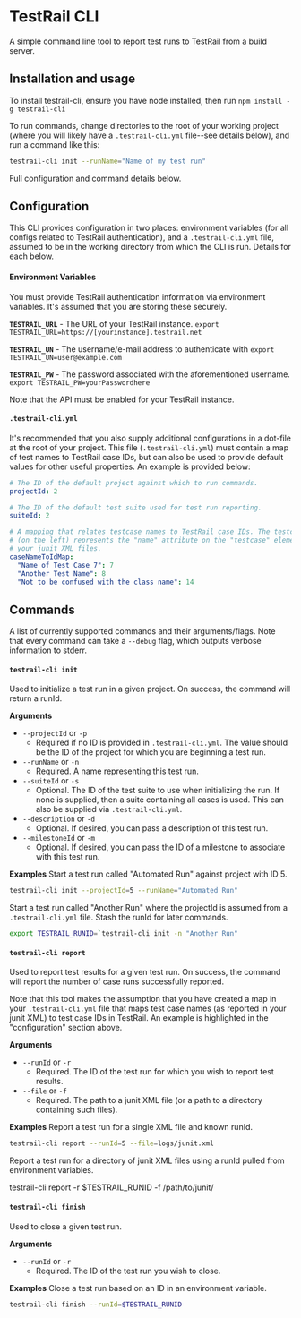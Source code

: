 # TestRail CLI

A simple command line tool to report test runs to TestRail from a build server.


## Installation and usage

To install testrail-cli, ensure you have node installed, then run
`npm install -g testrail-cli`

To run commands, change directories to the root of your working project (where
you will likely have a `.testrail-cli.yml` file--see details below), and run a
command like this:

```sh
testrail-cli init --runName="Name of my test run"
```

Full configuration and command details below.


## Configuration

This CLI provides configuration in two places: environment variables (for all
configs related to TestRail authentication), and a `.testrail-cli.yml` file,
assumed to be in the working directory from which the CLI is run. Details for
each below.

#### Environment Variables

You must provide TestRail authentication information via environment variables.
It's assumed that you are storing these securely.

__`TESTRAIL_URL`__ - The URL of your TestRail instance.
`export TESTRAIL_URL=https://[yourinstance].testrail.net`

__`TESTRAIL_UN`__ - The username/e-mail address to authenticate with
`export TESTRAIL_UN=user@example.com`

__`TESTRAIL_PW`__ - The password associated with the aforementioned username.
`export TESTRAIL_PW=yourPasswordhere`

Note that the API must be enabled for your TestRail instance.

#### `.testrail-cli.yml`

It's recommended that you also supply additional configurations in a dot-file
at the root of your project. This file (`.testrail-cli.yml`) must contain a map
of test names to TestRail case IDs, but can also be used to provide default
values for other useful properties. An example is provided below:

```yaml
# The ID of the default project against which to run commands.
projectId: 2

# The ID of the default test suite used for test run reporting.
suiteId: 2

# A mapping that relates testcase names to TestRail case IDs. The testcase name
# (on the left) represents the "name" attribute on the "testcase" element in
# your junit XML files.
caseNameToIdMap:
  "Name of Test Case 7": 7
  "Another Test Name": 8
  "Not to be confused with the class name": 14
```


## Commands

A list of currently supported commands and their arguments/flags. Note that
every command can take a `--debug` flag, which outputs verbose information to
stderr.

#### `testrail-cli init`

Used to initialize a test run in a given project. On success, the command will
return a runId.

__Arguments__
- `--projectId` or `-p`
  - Required if no ID is provided in `.testrail-cli.yml`. The value should
    be the ID of the project for which you are beginning a test run.
- `--runName` or `-n`
  - Required. A name representing this test run.
- `--suiteId` or `-s`
  - Optional. The ID of the test suite to use when initializing the run. If
    none is supplied, then a suite containing all cases is used. This can
    also be supplied via `.testrail-cli.yml`.
- `--description` or `-d`
  - Optional. If desired, you can pass a description of this test run.
- `--milestoneId` or `-m`
  - Optional. If desired, you can pass the ID of a milestone to associate
    with this test run.

__Examples__
Start a test run called "Automated Run" against project with ID 5.
```sh
testrail-cli init --projectId=5 --runName="Automated Run"
```

Start a test run called "Another Run" where the projectId is assumed from a
`.testrail-cli.yml` file. Stash the runId for later commands.
```sh
export TESTRAIL_RUNID=`testrail-cli init -n "Another Run"
```

#### `testrail-cli report`

Used to report test results for a given test run. On success, the command will
report the number of case runs successfully reported.

Note that this tool makes the assumption that you have created a map in your
`.testrail-cli.yml` file that maps test case names (as reported in your junit
XML) to test case IDs in TestRail. An example is highlighted in the
"configuration" section above.

__Arguments__
- `--runId` or `-r`
  - Required. The ID of the test run for which you wish to report test results.
- `--file` or `-f`
  - Required. The path to a junit XML file (or a path to a directory containing
    such files).

__Examples__
Report a test run for a single XML file and known runId.
```sh
testrail-cli report --runId=5 --file=logs/junit.xml
```

Report a test run for a directory of junit XML files using a runId pulled from
environment variables.

testrail-cli report -r $TESTRAIL_RUNID -f /path/to/junit/

#### `testrail-cli finish`

Used to close a given test run.

__Arguments__
- `--runId` or `-r`
  - Required. The ID of the test run you wish to close.

__Examples__
Close a test run based on an ID in an environment variable.
```sh
testrail-cli finish --runId=$TESTRAIL_RUNID
```
